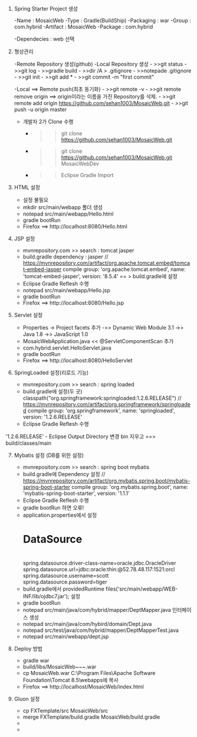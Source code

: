 1. Spring Starter Project 생성

	-Name : MosaicWeb
	-Type : Gradle(BuildShip)
	-Packaging : war
	-Group : com.hybrid
	-Artifact : MosaicWeb
	-Package : com.hybrid
	
	-Dependecies : web 선택
	
2. 형상관리
	
	-Remote Repository 생성(github)
	-Local Repository 생성
		- >>git status
		- >>git log
		- >>gradle build
		- >>dir /A > .gitignore
		- >>notepade .gitignore
		- >>git init
		- >>git add *
		- >>git commit -m "first commit"
		
	-Local ==> Remote push(최초 동기화)
		- >>git remote -v
		- >>git remote remove origin  ==> origin이라는 이름을 가진 Repository를 삭제.
		- >>git remote add origin https://github.com/sehan1003/MosaicWeb.git
		- >>git push -u origin master
	
	- 개발자 2가 Clone 수행
		- >>git clone https://github.com/sehan1003/MosaicWeb.git
		- >>git clone https://github.com/sehan1003/MosaicWeb.git MosaicWebDev
		- >>Eclipse Gradle Import
	
3. HTML 설정
	- 설정 불필요
	- mkdir src/main/webapp 폴더 생성
	- notepad src/main/webapp/Hello.html
	- gradle bootRun
	- Firefox ==> http://localhost:8080/Hello.html

4. JSP 설정
	- mvnrepository.com >> search : tomcat jasper 
	- build.gradle dependency : jasper
		// https://mvnrepository.com/artifact/org.apache.tomcat.embed/tomcat-embed-jasper
		compile group: 'org.apache.tomcat.embed', name: 'tomcat-embed-jasper', version: '8.5.4'    == > build.gradle에 설정
	- Eclipse Gradle Reflesh 수행
	- notepad src/main/webapp/Hello.jsp
	- gradle bootRun
	- Firefox ==> http://localhost:8080/Hello.jsp
	
5. Servlet 설정
	- Properties -> Project facets 추가
		->> Dynamic Web Module 3.1
		->> Java 1.8
		->> JavaScript 1.0
	- MosaicWebApplication.java << @ServletComponentScan 추가
	- com.hybrid.servlet.HelloServlet.java
	- gradle bootRun
	- Firefox ==> http://localhost:8080/HelloServlet
	
6. SpringLoaded 설정(리로드 기능)
	- mvnrepository.com >> search : spring loaded
	- build.gradle에 설정(두 곳)
		classpath("org.springframework:springloaded:1.2.6.RELEASE")
		// https://mvnrepository.com/artifact/org.springframework/springloaded
		compile group: 'org.springframework', name: 'springloaded', version: '1.2.6.RELEASE'
	- Eclipse Gradle Reflesh 수행
		
'1.2.6.RELEASE'
	- Eclipse Output Directory 변경
		bin 지우고 ==> build/classes/main
		

7. Mybatis 설정 (DB를 위한 설정)
	- mvnrepository.com >> search : spring boot mybatis
	- build.gradle에 Dependency 설정
	// https://mvnrepository.com/artifact/org.mybatis.spring.boot/mybatis-spring-boot-starter
	compile group: 'org.mybatis.spring.boot', name: 'mybatis-spring-boot-starter', version: '1.1.1'
	- Eclipse Gradle Reflesh 수행
	- gradle bootRun  하면 오류!
	- application.properties에서 설정
		#
		#	DataSource
		#
		spring.datasource.driver-class-name=oracle.jdbc.OracleDriver
		spring.datasource.url=jdbc:oracle:thin:@52.78.48.117:1521:orcl
		spring.datasource.username=scott
		spring.datasource.password=tiger
	- build.gradle에서 providedRuntime files('src/main/webapp/WEB-INF/lib/ojdbc7.jar'); 설정
	- gradle bootRun
	- notepad src/main/java/com/hybrid/mapper/DeptMapper.java 인터페이스 생성
    - notepad src/main/java/com/hybird/domain/Dept.java
    - notepad src/test/java/com/hybrid/mapper/DeptMapperTest.java
    - notepad src/main/webapp/dept.jsp
    
8. Deploy 방법
	- gradle war
	- build/libs/MosaicWeb~~~.war
	- cp MosaicWeb.war C:\Program Files\Apache Software Foundation\Tomcat 8.5\webapps에 복사
	- Firefox ==> http://localhost/MosaicWeb/index.html
	
9. Gluon 설정
	- cp FXTemplate/src MosaicWeb/src
	- merge FXTemplate/build.gradle MosaicWeb/build.gradle
	-
	-
	